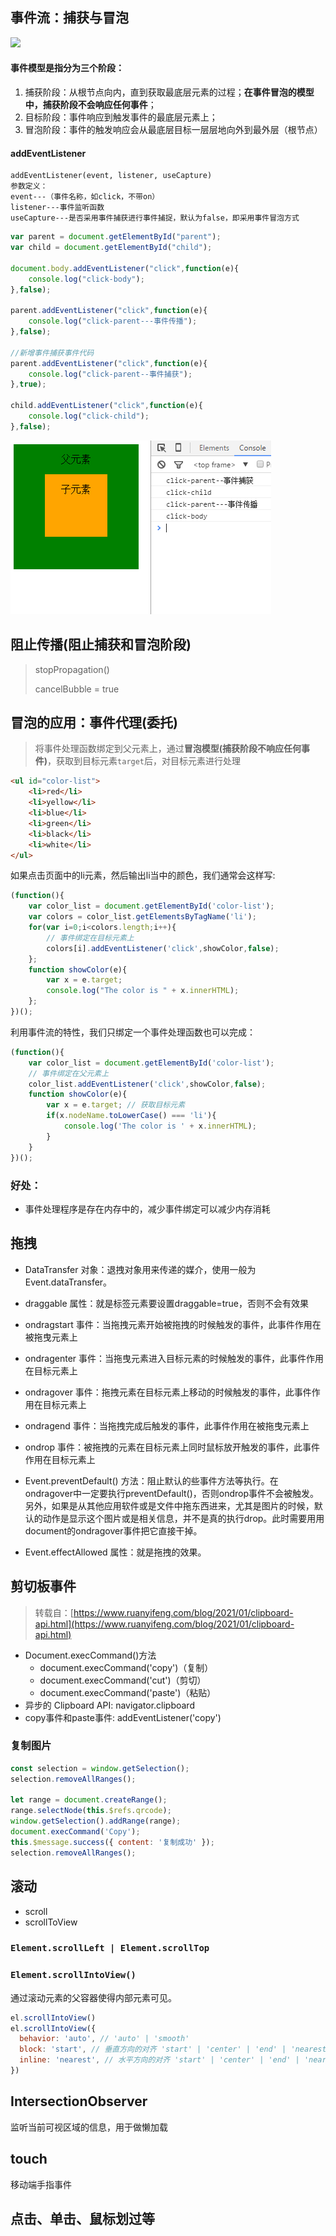 

## 事件流：捕获与冒泡
![](@site/static/docs/03.HTML篇/事件.jpeg)
#### 事件模型是指分为三个阶段：
1. 捕获阶段：从根节点向内，直到获取最底层元素的过程；**在事件冒泡的模型中，捕获阶段不会响应任何事件**；
2. 目标阶段：事件响应到触发事件的最底层元素上；
3. 冒泡阶段：事件的触发响应会从最底层目标一层层地向外到最外层（根节点）

#### addEventListener
    addEventListener(event, listener, useCapture)
    参数定义：
    event---（事件名称，如click，不带on）
    listener---事件监听函数
    useCapture---是否采用事件捕获进行事件捕捉，默认为false，即采用事件冒泡方式

```js
var parent = document.getElementById("parent");
var child = document.getElementById("child");

document.body.addEventListener("click",function(e){
    console.log("click-body");
},false);

parent.addEventListener("click",function(e){
    console.log("click-parent---事件传播");
},false);
　　　　
//新增事件捕获事件代码
parent.addEventListener("click",function(e){
    console.log("click-parent--事件捕获");
},true);

child.addEventListener("click",function(e){
    console.log("click-child");
},false);
```
![](../../static/docs/03.HTML篇/事件捕获.png)

## 阻止传播(阻止捕获和冒泡阶段)
> stopPropagation()
>
> cancelBubble = true

## 冒泡的应用：事件代理(委托)
> 将事件处理函数绑定到父元素上，通过**冒泡模型(捕获阶段不响应任何事件)**，获取到目标元素`target`后，对目标元素进行处理
```html
<ul id="color-list">
    <li>red</li>
    <li>yellow</li>
    <li>blue</li>
    <li>green</li>
    <li>black</li>
    <li>white</li>
</ul>
```
如果点击页面中的li元素，然后输出li当中的颜色，我们通常会这样写:
```js
(function(){
    var color_list = document.getElementById('color-list');
    var colors = color_list.getElementsByTagName('li');
    for(var i=0;i<colors.length;i++){
        // 事件绑定在目标元素上
        colors[i].addEventListener('click',showColor,false);
    };
    function showColor(e){
        var x = e.target;
        console.log("The color is " + x.innerHTML);
    };
})();
```
利用事件流的特性，我们只绑定一个事件处理函数也可以完成：
```js
(function(){
    var color_list = document.getElementById('color-list');
    // 事件绑定在父元素上
    color_list.addEventListener('click',showColor,false);
    function showColor(e){
        var x = e.target; // 获取目标元素
        if(x.nodeName.toLowerCase() === 'li'){
            console.log('The color is ' + x.innerHTML);
        }
    }
})();
```

### 好处：
+ 事件处理程序是存在内存中的，减少事件绑定可以减少内存消耗


## 拖拽
+ DataTransfer 对象：退拽对象用来传递的媒介，使用一般为Event.dataTransfer。
+ draggable 属性：就是标签元素要设置draggable=true，否则不会有效果

+ ondragstart 事件：当拖拽元素开始被拖拽的时候触发的事件，此事件作用在被拖曳元素上
+ ondragenter 事件：当拖曳元素进入目标元素的时候触发的事件，此事件作用在目标元素上
+ ondragover 事件：拖拽元素在目标元素上移动的时候触发的事件，此事件作用在目标元素上
+ ondragend 事件：当拖拽完成后触发的事件，此事件作用在被拖曳元素上

+ ondrop 事件：被拖拽的元素在目标元素上同时鼠标放开触发的事件，此事件作用在目标元素上

+ Event.preventDefault() 方法：阻止默认的些事件方法等执行。在ondragover中一定要执行preventDefault()，否则ondrop事件不会被触发。另外，如果是从其他应用软件或是文件中拖东西进来，尤其是图片的时候，默认的动作是显示这个图片或是相关信息，并不是真的执行drop。此时需要用用document的ondragover事件把它直接干掉。

+ Event.effectAllowed 属性：就是拖拽的效果。

## 剪切板事件
> 转载自：[https://www.ruanyifeng.com/blog/2021/01/clipboard-api.html](https://www.ruanyifeng.com/blog/2021/01/clipboard-api.html)

+ Document.execCommand()方法
  + document.execCommand('copy')（复制）
  + document.execCommand('cut')（剪切）
  + document.execCommand('paste')（粘贴）
+ 异步的 Clipboard API: navigator.clipboard
+ copy事件和paste事件: addEventListener('copy')

### 复制图片
```js
const selection = window.getSelection();
selection.removeAllRanges();

let range = document.createRange();
range.selectNode(this.$refs.qrcode);
window.getSelection().addRange(range);
document.execCommand('Copy');
this.$message.success({ content: '复制成功' });
selection.removeAllRanges();
```


## 滚动
+ scroll
+ scrollToView


### `Element.scrollLeft | Element.scrollTop` 

### `Element.scrollIntoView()`

通过滚动元素的父容器使得内部元素可见。

``` js
el.scrollIntoView()
el.scrollIntoView({
  behavior: 'auto', // 'auto' | 'smooth'
  block: 'start', // 垂直方向的对齐 'start' | 'center' | 'end' | 'nearest'
  inline: 'nearest', // 水平方向的对齐 'start' | 'center' | 'end' | 'nearest'
})
```


## IntersectionObserver
监听当前可视区域的信息，用于做懒加载


## touch
移动端手指事件


## 点击、单击、鼠标划过等